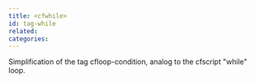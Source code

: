 ```yaml
---
title: <cfwhile>
id: tag-while
related:
categories:
---
```


Simplification of the tag cfloop-condition, analog to the cfscript "while" loop.